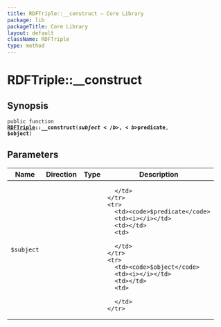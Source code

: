 ```yaml
---
title: RDFTriple::__construct — Core Library
package: lib
packageTitle: Core Library
layout: default
className: RDFTriple
type: method
---
```


# RDFTriple::__construct

## Synopsis

<code>public function <b><a href="RDFTriple">RDFTriple</a>::__construct</b>(<b>$subject</b>, <b>$predicate</b>, <b>$object</b>)</code>

## Parameters

<table>
  <thead>
    <tr>
      <th>Name</th>
      <th>Direction</th>
      <th>Type</th>
      <th>Description</th>
    </tr>
  </thead>
  <tbody>
    <tr>
      <td><code>$subject</code>
      <td><i></i></td>
      <td></td>
      <td>

      </td>
    </tr>
    <tr>
      <td><code>$predicate</code>
      <td><i></i></td>
      <td></td>
      <td>

      </td>
    </tr>
    <tr>
      <td><code>$object</code>
      <td><i></i></td>
      <td></td>
      <td>

      </td>
    </tr>
  </tbody>
</table>

